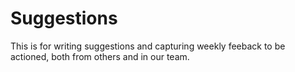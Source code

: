 # Suggestions
This is for writing suggestions and capturing weekly feeback to be actioned, both from others and in our team.
